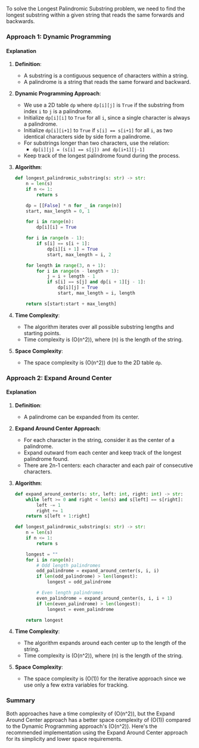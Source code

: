 To solve the Longest Palindromic Substring problem, we need to find the longest substring within a given string that reads the same forwards and backwards.

### Approach 1: Dynamic Programming

#### Explanation

1. **Definition**:
   - A substring is a contiguous sequence of characters within a string.
   - A palindrome is a string that reads the same forward and backward.

2. **Dynamic Programming Approach**:
   - We use a 2D table `dp` where `dp[i][j]` is `True` if the substring from index `i` to `j` is a palindrome.
   - Initialize `dp[i][i]` to `True` for all `i`, since a single character is always a palindrome.
   - Initialize `dp[i][i+1]` to `True` if `s[i] == s[i+1]` for all `i`, as two identical characters side by side form a palindrome.
   - For substrings longer than two characters, use the relation:
     - `dp[i][j] = (s[i] == s[j]) and dp[i+1][j-1]`
   - Keep track of the longest palindrome found during the process.

3. **Algorithm**:
   ```python
   def longest_palindromic_substring(s: str) -> str:
       n = len(s)
       if n <= 1:
           return s

       dp = [[False] * n for _ in range(n)]
       start, max_length = 0, 1

       for i in range(n):
           dp[i][i] = True

       for i in range(n - 1):
           if s[i] == s[i + 1]:
               dp[i][i + 1] = True
               start, max_length = i, 2

       for length in range(3, n + 1):
           for i in range(n - length + 1):
               j = i + length - 1
               if s[i] == s[j] and dp[i + 1][j - 1]:
                   dp[i][j] = True
                   start, max_length = i, length

       return s[start:start + max_length]
   ```

4. **Time Complexity**:
   - The algorithm iterates over all possible substring lengths and starting points.
   - Time complexity is \(O(n^2)\), where \(n\) is the length of the string.

5. **Space Complexity**:
   - The space complexity is \(O(n^2)\) due to the 2D table `dp`.

### Approach 2: Expand Around Center

#### Explanation

1. **Definition**:
   - A palindrome can be expanded from its center.

2. **Expand Around Center Approach**:
   - For each character in the string, consider it as the center of a palindrome.
   - Expand outward from each center and keep track of the longest palindrome found.
   - There are 2n-1 centers: each character and each pair of consecutive characters.

3. **Algorithm**:
   ```python
   def expand_around_center(s: str, left: int, right: int) -> str:
       while left >= 0 and right < len(s) and s[left] == s[right]:
           left -= 1
           right += 1
       return s[left + 1:right]

   def longest_palindromic_substring(s: str) -> str:
       n = len(s)
       if n <= 1:
           return s

       longest = ""
       for i in range(n):
           # Odd length palindromes
           odd_palindrome = expand_around_center(s, i, i)
           if len(odd_palindrome) > len(longest):
               longest = odd_palindrome

           # Even length palindromes
           even_palindrome = expand_around_center(s, i, i + 1)
           if len(even_palindrome) > len(longest):
               longest = even_palindrome

       return longest
   ```

4. **Time Complexity**:
   - The algorithm expands around each center up to the length of the string.
   - Time complexity is \(O(n^2)\), where \(n\) is the length of the string.

5. **Space Complexity**:
   - The space complexity is \(O(1)\) for the iterative approach since we use only a few extra variables for tracking.

### Summary

Both approaches have a time complexity of \(O(n^2)\), but the Expand Around Center approach has a better space complexity of \(O(1)\) compared to the Dynamic Programming approach's \(O(n^2)\). Here's the recommended implementation using the Expand Around Center approach for its simplicity and lower space requirements.